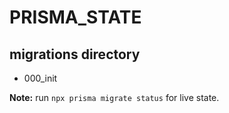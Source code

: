 # PRISMA_STATE

## migrations directory
- 000_init

**Note:** run `npx prisma migrate status` for live state.